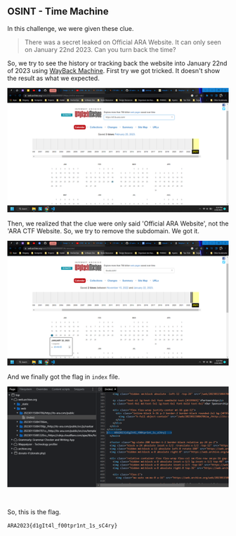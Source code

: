 ## OSINT - Time Machine

In this challenge, we were given these clue.

> There was a secret leaked on Official ARA Website. It can only seen on January 22nd 2023. Can you turn back the time?

So, we try to see the history or tracking back the website into January 22nd of 2023 using [WayBack Machine](https://archive.org/web/). First try we got tricked. It doesn't show the result as what we expected.

![res](assets/Screenshot%20(555).png)

Then, we realized that the clue were only said 'Official ARA Website', not the 'ARA CTF Website. So, we try to remove the subdomain. We got it.

![res](assets/Screenshot%20(556).png)

And we finally got the flag in `index` file.

![res](assets/Screenshot_20230226_082606.png)

</br>

So, this is the flag.

```
ARA2023{d1gIt4l_f00tpr1nt_1s_sC4ry}
```
